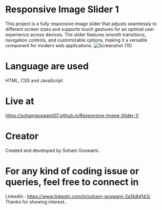 # Responsive Image Slider 1
This project is a fully responsive image slider that adjusts seamlessly to different screen sizes and supports touch gestures for an optimal user experience across devices. The slider features smooth transitions, navigation controls, and customizable options, making it a versatile component for modern web applications.
![Screenshot (15)](https://github.com/sohamgoswami07/responsive-image-slider-1/assets/65434681/1201ed21-728b-43ff-9be3-2059ec57ecf1)

# Language are used
HTML, CSS and JavaScript

# Live at
https://sohamgoswami07.github.io/Responsive-Image-Slider-1/

# Creator
Created and developed by Soham Goswami..

# For any kind of coding issue or queries, feel free to connect in
LinkedIn : https://www.linkedin.com/in/soham-goswami-2a5b84143/
Thanks for showing interest..
